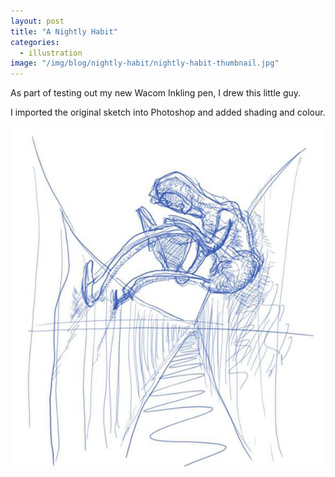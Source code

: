 ```yaml
---
layout: post
title: "A Nightly Habit"
categories:
  - illustration
image: "/img/blog/nightly-habit/nightly-habit-thumbnail.jpg"
---
```

As part of testing out my new Wacom Inkling pen, I drew this little guy.

I imported the original sketch into Photoshop and added shading and colour.

![Sketch](/img/blog/nightly-habit/nightly-habit-sketch.jpg)
